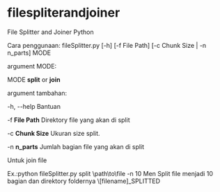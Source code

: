 # filespliterandjoiner
File Splitter and Joiner Python

Cara penggunaan: 
fileSplitter.py [-h] [-f File Path] [-c Chunk Size | -n n_parts] MODE

<p>argument MODE:</p>
  <p>MODE           <b>split</b> or <b>join</b></p>

<p>argument tambahan:</p>
  <p>-h, --help     Bantuan</p>
  <p>-f <b>File Path</b>   Direktory file yang akan di split</p>
  <p>-c <b>Chunk Size</b>  Ukuran size split.</p>
  <p>-n <b>n_parts</b>     Jumlah bagian file yang akan di split</p>
  <p> </p>
  <p>Untuk join file</p>
  <p>Ex.:python fileSplitter.py split \path\to\file -n 10       Men Split file menjadi 10 bagian dan direktory foldernya \[filename]_SPLITTED</p>
